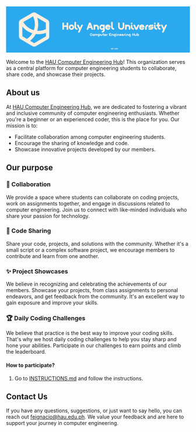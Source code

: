 ![Alt text](<assets/img/HAU Computer Engineering Hub v1.png>)

Welcome to the [HAU Computer Engineering Hub](https://github.com/haucomputerengineeringhub)! This organization serves as a central platform for computer engineering students to collaborate, share code, and showcase their projects.

## About us

At [HAU Computer Engineering Hub](https://github.com/haucomputerengineeringhub), we are dedicated to fostering a vibrant and inclusive community of computer engineering enthusiasts. Whether you're a beginner or an experienced coder, this is the place for you. Our mission is to:

- Facilitate collaboration among computer engineering students.
- Encourage the sharing of knowledge and code.
- Showcase innovative projects developed by our members.

## Our purpose

### 💪 Collaboration

We provide a space where students can collaborate on coding projects, work on assignments together, and engage in discussions related to computer engineering. Join us to connect with like-minded individuals who share your passion for technology.

### 🧩 Code Sharing

Share your code, projects, and solutions with the community. Whether it's a small script or a complex software project, we encourage members to contribute and learn from one another.

### ✨ Project Showcases

We believe in recognizing and celebrating the achievements of our members. Showcase your projects, from class assignments to personal endeavors, and get feedback from the community. It's an excellent way to gain exposure and improve your skills.

### 🏆 Daily Coding Challenges

We believe that practice is the best way to improve your coding skills. That's why we host daily coding challenges to help you stay sharp and hone your abilities. Participate in our challenges to earn points and climb the leaderboard.

#### How to participate?

1. Go to [INSTRUCTIONS.md](INSTRUCTIONS.md) and follow the instructions.

## Contact Us

If you have any questions, suggestions, or just want to say hello, you can reach out [feignacio@hau.edu.ph](mailto:feignacio@hau.edu.ph). We value your feedback and are here to support your journey in computer engineering.
